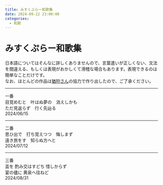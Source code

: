 ```yaml
---
title: みすくぷらー和歌集
date: 2024-09-22 23:00:00
categories: 
  - 和歌
---
```


# みすくぷらー和歌集

日本語についてはそんなに詳しくありませんので、言葉遣いが正しくない、文法を間違える、もしくは表現がおかしくて滑稽な場合もあります。表現できるのは簡単なことだけです。<br>
なお、ほとんどの作品は[猶狩さん](https://space.bilibili.com/9812876)の協力で作り出したので、ご了承ください。

---

一番<br>
目覚めむと　叶はぬ夢の　消えしかも<br>
ただ見返らず　行く先辿る<br>
2024/06/15

---

二番<br>
思ひ出で　打ち覚えつつ　悔しまず<br>
遠き旅をす　知らぬ方へと<br>
2024/07/12

---

三番<br>
盃を 酌み交はすどち 惜しからず<br>
宴の儘に 黄泉へ往ねど<br>
2024/08/31
